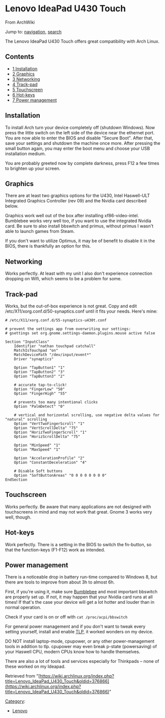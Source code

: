 # Lenovo IdeaPad U430 Touch

From ArchWiki

Jump to: [navigation](#column-one), [search](#searchInput)

The Lenovo IdeaPad U430 Touch offers great compatibility with Arch Linux.

## Contents

*   [1 Installation](#Installation)
*   [2 Graphics](#Graphics)
*   [3 Networking](#Networking)
*   [4 Track-pad](#Track-pad)
*   [5 Touchscreen](#Touchscreen)
*   [6 Hot-keys](#Hot-keys)
*   [7 Power management](#Power_management)

## Installation

To install Arch turn your device completely off (shutdown Windows). Now press the little switch on the left side of the device near the ethernet port. You are now able to enter the BIOS and disable "Secure Boot". After that, save your settings and shutdown the machine once more. After pressing the small button again, you may enter the boot menu and choose your USB installation medium.

You are probably greeted now by complete darkness, press F12 a few times to brighten up your screen.

## Graphics

There are at least two graphics options for the U430, Intel Haswell-ULT Integrated Graphics Controller (rev 09) and the Nvidia card described below.

Graphics work well out of the box after installing xf86-video-intel. Bumblebee works very well too, if you want to use the integrated Nvidia card. Be sure to also install bbswitch and primus, without primus I wasn't able to launch games from Steam.

If you don't want to utilize Optimus, it may be of benefit to disable it in the BIOS, there is thankfully an option for this.

## Networking

Works perfectly. At least with my unit I also don't experience connection dropping on Wifi, which seems to be a problem for some.

## Track-pad

Works, but the out-of-box experience is not great. Copy and edit /etc/X11/xorg.conf.d/50-synaptics.conf until it fits your needs. Here's mine:

```
# /etc/X11/xorg.conf.d/55-synaptics-u430t.conf

# prevent the settings app from overwriting our settings:
# gsettings set org.gnome.settings-daemon.plugins.mouse active false

Section "InputClass"
    Identifier "nathan touchpad catchall"
    MatchIsTouchpad "on"
    MatchDevicePath "/dev/input/event*"
    Driver "synaptics"

    Option "TapButton1" "1"
    Option "TapButton2" "3"
    Option "TapButton3" "2"

    # accurate tap-to-click!
    Option "FingerLow" "50"
    Option "FingerHigh" "55"

    # prevents too many intentional clicks
    Option "PalmDetect" "0"

    # vertical and horizontal scrolling, use negative delta values for "natural" scrolling
    Option "VertTwoFingerScroll" "1"
    Option "VertScrollDelta" "75"
    Option "HorizTwoFingerScroll" "1"
    Option "HorizScrollDelta" "75"

    Option "MinSpeed" "1"
    Option "MaxSpeed" "1"

    Option "AccelerationProfile" "2"
    Option "ConstantDeceleration" "4"

    # Disable Soft buttons
    Option "SoftButtonAreas" "0 0 0 0 0 0 0 0"
EndSection
```

## Touchscreen

Works perfectly. Be aware that many applications are not designed with touchscreens in mind and may not work that great. Gnome 3 works very well, though.

## Hot-keys

Work perfectly. There is a setting in the BIOS to switch the fn-button, so that the function-keys (F1-F12) work as intended.

## Power management

There is a noticeable drop in battery run-time compared to Windows 8, but there are tools to improve from about 3h to almost 6h.

First, if you're using it, make sure [Bumblebee](/index.php/Bumblebee "Bumblebee") and most important bbswitch are properly set up. If not, it may happen that your Nvidia card runs at all times! If that's the case your device will get a lot hotter and louder than in normal operation.

Check if your card is on or off with `cat /proc/acpi/bbswitch`

For general power management and if you don't want to tweak every setting yourself, install and enable [TLP](/index.php/TLP "TLP"), it worked wonders on my device.

DO NOT install laptop-mode, cpupower, or any other power-management tools in addition to tlp. cpupower may even break p-state (powersaving) of your Haswell CPU, modern CPUs know how to handle themselves.

There are also a lot of tools and services especially for Thinkpads – none of these worked on my Ideapad.

Retrieved from "[https://wiki.archlinux.org/index.php?title=Lenovo_IdeaPad_U430_Touch&oldid=376866](https://wiki.archlinux.org/index.php?title=Lenovo_IdeaPad_U430_Touch&oldid=376866)"

[Category](/index.php/Special:Categories "Special:Categories"):

*   [Lenovo](/index.php/Category:Lenovo "Category:Lenovo")